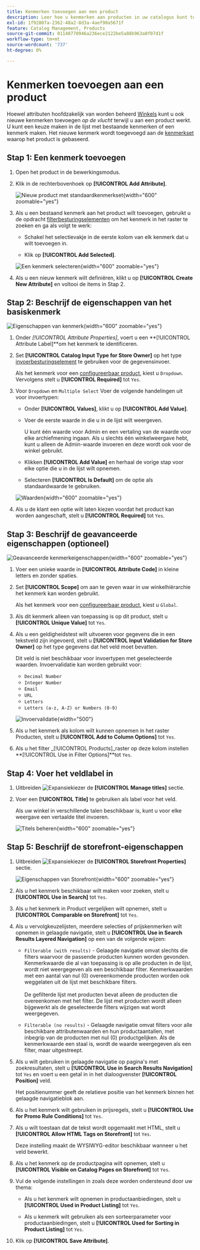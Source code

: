 ```yaml
---
title: Kenmerken toevoegen aan een product
description: Leer hoe u kenmerken aan producten in uw catalogus kunt toevoegen.
exl-id: 1f92807a-2362-48a2-8d3a-4aef90a5671f
feature: Catalog Management, Products
source-git-commit: 01148770946a236ece2122be5a88b963a0f07d1f
workflow-type: tm+mt
source-wordcount: '737'
ht-degree: 0%

---
```


# Kenmerken toevoegen aan een product

Hoewel attributen hoofdzakelijk van worden beheerd [Winkels](../stores-purchase/stores-menu.md) kunt u ook nieuwe kenmerken toevoegen _op de vlucht_ terwijl u aan een product werkt. U kunt een keuze maken in de lijst met bestaande kenmerken of een kenmerk maken. Het nieuwe kenmerk wordt toegevoegd aan de [kenmerkset](../catalog/attribute-sets.md) waarop het product is gebaseerd.

## Stap 1: Een kenmerk toevoegen

1. Open het product in de bewerkingsmodus.

1. Klik in de rechterbovenhoek op **[!UICONTROL Add Attribute]**.

   ![Nieuw product met standaardkenmerkset](./assets/product-attribute-add.png){width="600" zoomable="yes"}

1. Als u een bestaand kenmerk aan het product wilt toevoegen, gebruikt u de opdracht [filterbesturingselementen](../getting-started/admin-grid-controls.md) om het kenmerk in het raster te zoeken en ga als volgt te werk:

   - Schakel het selectievakje in de eerste kolom van elk kenmerk dat u wilt toevoegen in.

   - Klik op **[!UICONTROL Add Selected]**.

   ![Een kenmerk selecteren](./assets/product-attribute-add-select.png){width="600" zoomable="yes"}

1. Als u een nieuw kenmerk wilt definiëren, klikt u op **[!UICONTROL Create New Attribute]** en voltooi de items in Stap 2.

## Stap 2: Beschrijf de eigenschappen van het basiskenmerk

![Eigenschappen van kenmerk](./assets/product-attribute-add-new.png){width="600" zoomable="yes"}

1. Onder _[!UICONTROL Attribute Properties]_, voert u een **[!UICONTROL Attribute Label]**om het kenmerk te identificeren.

1. Set **[!UICONTROL Catalog Input Type for Store Owner]** op het type [invoerbesturingselement](attributes-input-types.md) te gebruiken voor de gegevensinvoer.

   Als het kenmerk voor een [configureerbaar product](product-create-configurable.md), kiest u `Dropdown`. Vervolgens stelt u **[!UICONTROL Required]** tot `Yes`.

1. Voor `Dropdown` en `Multiple Select` Voer de volgende handelingen uit voor invoertypen:

   - Onder **[!UICONTROL Values]**, klikt u op **[!UICONTROL Add Value]**.

   - Voer de eerste waarde in die u in de lijst wilt weergeven.

     U kunt één waarde voor Admin en een vertaling van de waarde voor elke archiefmening ingaan. Als u slechts één winkelweergave hebt, kunt u alleen de Admin-waarde invoeren en deze wordt ook voor de winkel gebruikt.

   - Klikken **[!UICONTROL Add Value]** en herhaal de vorige stap voor elke optie die u in de lijst wilt opnemen.

   - Selecteren **[!UICONTROL Is Default]** om de optie als standaardwaarde te gebruiken.

   ![Waarden](./assets/product-attribute-add-values-colors.png){width="600" zoomable="yes"}

1. Als u de klant een optie wilt laten kiezen voordat het product kan worden aangeschaft, stelt u **[!UICONTROL Required]** tot `Yes`.

## Stap 3: Beschrijf de geavanceerde eigenschappen (optioneel)

![Geavanceerde kenmerkeigenschappen](./assets/product-attribute-advanced-attribute-properties.png){width="600" zoomable="yes"}

1. Voer een unieke waarde in **[!UICONTROL Attribute Code]** in kleine letters en zonder spaties.

1. Set **[!UICONTROL Scope]** om aan te geven waar in uw winkelhiërarchie het kenmerk kan worden gebruikt.

   Als het kenmerk voor een [configureerbaar product](product-create-configurable.md), kiest u `Global`.

1. Als dit kenmerk alleen van toepassing is op dit product, stelt u **[!UICONTROL Unique Value]** tot `Yes`.

1. Als u een geldigheidstest wilt uitvoeren voor gegevens die in een tekstveld zijn ingevoerd, stelt u **[!UICONTROL Input Validation for Store Owner]** op het type gegevens dat het veld moet bevatten.

   Dit veld is niet beschikbaar voor invoertypen met geselecteerde waarden. Invoervalidatie kan worden gebruikt voor:

   - `Decimal Number`
   - `Integer Number`
   - `Email`
   - `URL`
   - `Letters`
   - `Letters (a-z, A-Z) or Numbers (0-9)`

   ![Invoervalidatie](./assets/product-attribute-input-validation.png){width="500"}

1. Als u het kenmerk als kolom wilt kunnen opnemen in het raster Producten, stelt u **[!UICONTROL Add to Column Options]** tot `Yes`.

1. Als u het filter _[!UICONTROL Products]_raster op deze kolom instellen **[!UICONTROL Use in Filter Options]**tot `Yes`.

## Stap 4: Voer het veldlabel in

1. Uitbreiden ![Expansiekiezer](../assets/icon-display-expand.png) de **[!UICONTROL Manage titles]** sectie.

1. Voer een **[!UICONTROL Title]** te gebruiken als label voor het veld.

   Als uw winkel in verschillende talen beschikbaar is, kunt u voor elke weergave een vertaalde titel invoeren.

   ![Titels beheren](./assets/product-attribute-add-manage-titles.png){width="600" zoomable="yes"}

## Stap 5: Beschrijf de storefront-eigenschappen

1. Uitbreiden ![Expansiekiezer](../assets/icon-display-expand.png) de **[!UICONTROL Storefront Properties]** sectie.

   ![Eigenschappen van Storefront](./assets/product-attribute-add-storefront-properties.png){width="600" zoomable="yes"}

1. Als u het kenmerk beschikbaar wilt maken voor zoeken, stelt u **[!UICONTROL Use in Search]** tot `Yes`.

1. Als u het kenmerk in Product vergelijken wilt opnemen, stelt u **[!UICONTROL Comparable on Storefront]** tot `Yes`.

1. Als u vervolgkeuzelijsten, meerdere selecties of prijskenmerken wilt opnemen in gelaagde navigatie, stelt u **[!UICONTROL Use in Search Results Layered Navigation]** op een van de volgende wijzen:

   - `Filterable (with results)` - Gelaagde navigatie omvat slechts die filters waarvoor de passende producten kunnen worden gevonden. Kenmerkwaarde die al van toepassing is op alle producten in de lijst, wordt niet weergegeven als een beschikbaar filter. Kenmerkwaarden met een aantal van nul (0) overeenkomende producten worden ook weggelaten uit de lijst met beschikbare filters.<br/><br/>De gefilterde lijst met producten bevat alleen de producten die overeenkomen met het filter. De lijst met producten wordt alleen bijgewerkt als de geselecteerde filters wijzigen wat wordt weergegeven.

   - `Filterable (no results)` - Gelaagde navigatie omvat filters voor alle beschikbare attributenwaarden en hun productaantallen, met inbegrip van de producten met nul (0) productgelijken. Als de kenmerkwaarde een staal is, wordt de waarde weergegeven als een filter, maar uitgestreept.

1. Als u wilt gebruiken in gelaagde navigatie op pagina&#39;s met zoekresultaten, stelt u **[!UICONTROL Use in Search Results Navigation]** tot `Yes` en voert u een getal in in het dialoogvenster **[!UICONTROL Position]** veld.

   Het positienummer geeft de relatieve positie van het kenmerk binnen het gelaagde navigatieblok aan.

1. Als u het kenmerk wilt gebruiken in prijsregels, stelt u **[!UICONTROL Use for Promo Rule Conditions]** tot `Yes`.

1. Als u wilt toestaan dat de tekst wordt opgemaakt met HTML, stelt u **[!UICONTROL Allow HTML Tags on Storefront]** tot `Yes`.

   Deze instelling maakt de WYSIWYG-editor beschikbaar wanneer u het veld bewerkt.

1. Als u het kenmerk op de productpagina wilt opnemen, stelt u **[!UICONTROL Visible on Catalog Pages on Storefront]** tot `Yes`.

1. Vul de volgende instellingen in zoals deze worden ondersteund door uw thema:

   - Als u het kenmerk wilt opnemen in productaanbiedingen, stelt u **[!UICONTROL Used in Product Listing]** tot `Yes`.

   - Als u kenmerk wilt gebruiken als een sorteerparameter voor productaanbiedingen, stelt u **[!UICONTROL Used for Sorting in Product Listing]** tot `Yes`.

1. Klik op **[!UICONTROL Save Attribute]**.
